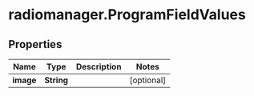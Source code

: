 # radiomanager.ProgramFieldValues

## Properties
Name | Type | Description | Notes
------------ | ------------- | ------------- | -------------
**image** | **String** |  | [optional] 


